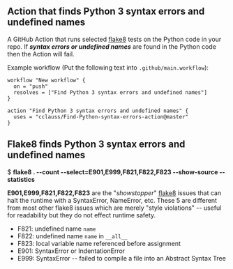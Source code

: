 ## Action that finds Python 3 syntax errors and undefined names
A GitHub Action that runs selected [flake8](http://flake8.pycqa.org) tests on the Python code in your repo.
If ___syntax errors or undefined names___ are found in the Python code then the Action will fail.

Example workflow (Put the following text into `.github/main.workflow`):
```
workflow "New workflow" {
  on = "push"
  resolves = ["Find Python 3 syntax errors and undefined names"]
}

action "Find Python 3 syntax errors and undefined names" {
  uses = "cclauss/Find-Python-syntax-errors-action@master"
}
```
## Flake8 finds Python 3 syntax errors and undefined names
$ __flake8 . --count --select=E901,E999,F821,F822,F823 --show-source --statistics__

__E901,E999,F821,F822,F823__ are the "_showstopper_" [flake8](http://flake8.pycqa.org) issues that can halt the runtime with a SyntaxError, NameError, etc. These 5 are different from most other flake8 issues which are merely "style violations" -- useful for readability but they do not effect runtime safety.
* F821: undefined name `name`
* F822: undefined name `name` in `__all__`
* F823: local variable name referenced before assignment
* E901: SyntaxError or IndentationError
* E999: SyntaxError -- failed to compile a file into an Abstract Syntax Tree
